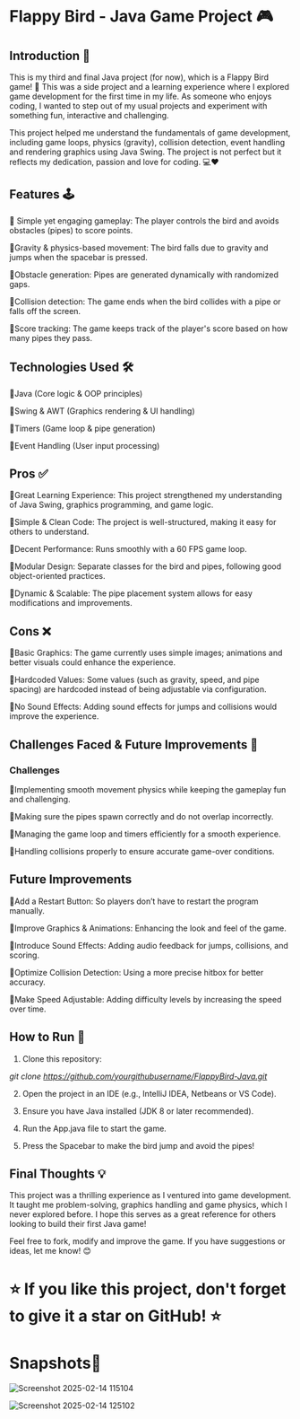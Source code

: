 # Flappy Bird - Java Game Project 🎮

## Introduction 🚀

This is my third and final Java project (for now), which is a Flappy Bird game! 🚀 This was a side project and a learning experience where I explored game development for the first time in my life. As someone who enjoys coding, I wanted to step out of my usual projects and experiment with something fun, interactive and challenging.

This project helped me understand the fundamentals of game development, including game loops, physics (gravity), collision detection, event handling and rendering graphics using Java Swing. The project is not perfect but it reflects my dedication, passion and love for coding. 💻❤️

## Features 🕹️

💠 Simple yet engaging gameplay: The player controls the bird and avoids obstacles (pipes) to score points.

💠Gravity & physics-based movement: The bird falls due to gravity and jumps when the spacebar is pressed.

💠Obstacle generation: Pipes are generated dynamically with randomized gaps.

💠Collision detection: The game ends when the bird collides with a pipe or falls off the screen.

💠Score tracking: The game keeps track of the player's score based on how many pipes they pass.

## Technologies Used 🛠️

💠Java (Core logic & OOP principles)

💠Swing & AWT (Graphics rendering & UI handling)

💠Timers (Game loop & pipe generation)

💠Event Handling (User input processing)

## Pros ✅

💠Great Learning Experience: This project strengthened my understanding of Java Swing, graphics programming, and game logic.

💠Simple & Clean Code: The project is well-structured, making it easy for others to understand.

💠Decent Performance: Runs smoothly with a 60 FPS game loop.

💠Modular Design: Separate classes for the bird and pipes, following good object-oriented practices.

💠Dynamic & Scalable: The pipe placement system allows for easy modifications and improvements.

## Cons ❌

💠Basic Graphics: The game currently uses simple images; animations and better visuals could enhance the experience.

💠Hardcoded Values: Some values (such as gravity, speed, and pipe spacing) are hardcoded instead of being adjustable via configuration.

💠No Sound Effects: Adding sound effects for jumps and collisions would improve the experience.

## Challenges Faced & Future Improvements 🔧

### Challenges

💠Implementing smooth movement physics while keeping the gameplay fun and challenging.

💠Making sure the pipes spawn correctly and do not overlap incorrectly.

💠Managing the game loop and timers efficiently for a smooth experience.

💠Handling collisions properly to ensure accurate game-over conditions.

## Future Improvements

💠Add a Restart Button: So players don’t have to restart the program manually.

💠Improve Graphics & Animations: Enhancing the look and feel of the game.

💠Introduce Sound Effects: Adding audio feedback for jumps, collisions, and scoring.

💠Optimize Collision Detection: Using a more precise hitbox for better accuracy.

💠Make Speed Adjustable: Adding difficulty levels by increasing the speed over time.

## How to Run 🚀

1. Clone this repository:

 *git clone https://github.com/yourgithubusername/FlappyBird-Java.git*

2. Open the project in an IDE (e.g., IntelliJ IDEA, Netbeans or VS Code).

3. Ensure you have Java installed (JDK 8 or later recommended).

4. Run the App.java file to start the game.

5. Press the Spacebar to make the bird jump and avoid the pipes!

## Final Thoughts 💡

This project was a thrilling experience as I ventured into game development. It taught me problem-solving, graphics handling and game physics, which I never explored before. I hope this serves as a great reference for others looking to build their first Java game!

Feel free to fork, modify and improve the game. If you have suggestions or ideas, let me know! 😊

# ⭐ If you like this project, don't forget to give it a star on GitHub! ⭐

# Snapshots🎨
![Screenshot 2025-02-14 115104](https://github.com/user-attachments/assets/d9738a43-8b94-4d1c-8f8a-359d94b40887)

![Screenshot 2025-02-14 125102](https://github.com/user-attachments/assets/ef9664cb-a827-4a9c-90a4-aec119fee0a8)
